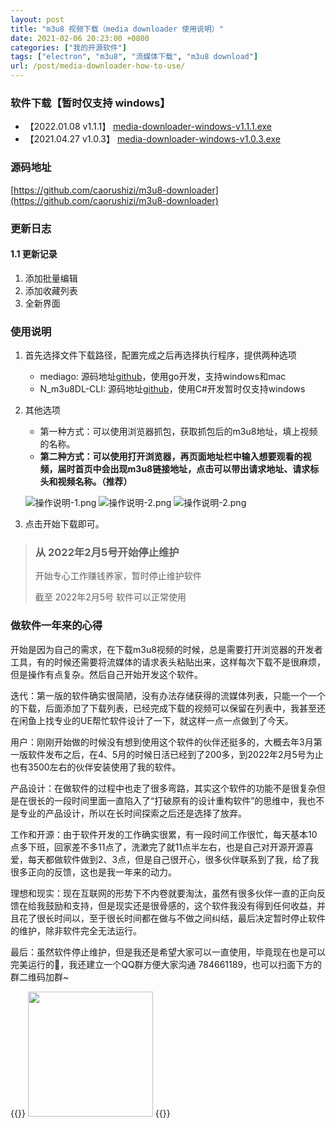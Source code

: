 ```yaml
---
layout: post
title: "m3u8 视频下载（media downloader 使用说明）"
date: 2021-02-06 20:23:00 +0800
categories: ["我的开源软件"]
tags: ["electron", "m3u8", "流媒体下载", "m3u8 download"]
url: /post/media-downloader-how-to-use/
---
```


### 软件下载【暂时仅支持 windows】

- 【2022.01.08 v1.1.1】 [media-downloader-windows-v1.1.1.exe](https://github.com/caorushizi/m3u8-downloader/releases/download/1.1.1/media-downloader-setup-1.1.1.exe)
- 【2021.04.27 v1.0.3】 [media-downloader-windows-v1.0.3.exe](http://static.ziying.site/media-downloader-1.0.3%20Setup.exe)

### 源码地址
[https://github.com/caorushizi/m3u8-downloader](https://github.com/caorushizi/m3u8-downloader)

### 更新日志

#### 1.1 更新记录
1. 添加批量编辑
2. 添加收藏列表
3. 全新界面


### 使用说明

1. 首先选择文件下载路径，配置完成之后再选择执行程序，提供两种选项
    - mediago: 源码地址[github](https://github.com/caorushizi/mediago)，使用go开发，支持windows和mac
    - N_m3u8DL-CLI: 源码地址[github](https://github.com/nilaoda/N_m3u8DL-CLI)，使用C#开发暂时仅支持windows
2. 其他选项
   - 第一种方式：可以使用浏览器抓包，获取抓包后的m3u8地址，填上视频的名称。
   - **第二种方式：可以使用打开浏览器，再页面地址栏中输入想要观看的视频，届时首页中会出现m3u8链接地址，点击可以带出请求地址、请求标头和视频名称。（推荐）**
   
   ![操作说明-1.png](https://www.static.ziying.site/%E5%8D%9A%E5%AE%A2%E5%9B%BE%E7%89%87/Snipaste_2022-02-05_18-26-25.png)
   ![操作说明-2.png](https://static.ziying.site/Snipaste_2022-01-08_18-43-55.png)
   ![操作说明-2.png](https://www.static.ziying.site/%E5%8D%9A%E5%AE%A2%E5%9B%BE%E7%89%87/Snipaste_2022-02-05_18-29-31.png)
   
3. 点击开始下载即可。

> ### 从 2022年2月5号开始停止维护
> 开始专心工作赚钱养家，暂时停止维护软件
>
> 截至 2022年2月5号 软件可以正常使用

### 做软件一年来的心得

开始是因为自己的需求，在下载m3u8视频的时候，总是需要打开浏览器的开发者工具，有的时候还需要将流媒体的请求表头粘贴出来，这样每次下载不是很麻烦，但是操作有点复杂。然后自己开始开发这个软件。

迭代：第一版的软件确实很简陋，没有办法存储获得的流媒体列表，只能一个一个的下载，后面添加了下载列表，已经完成下载的视频可以保留在列表中，我甚至还在闲鱼上找专业的UE帮忙软件设计了一下，就这样一点一点做到了今天。

用户：刚刚开始做的时候没有想到使用这个软件的伙伴还挺多的，大概去年3月第一版软件发布之后，在4、5月的时候日活已经到了200多，到2022年2月5号为止也有3500左右的伙伴安装使用了我的软件。

产品设计：在做软件的过程中也走了很多弯路，其实这个软件的功能不是很复杂但是在很长的一段时间里面一直陷入了“打破原有的设计重构软件”的思维中，我也不是专业的产品设计，所以在长时间探索之后还是选择了放弃。

工作和开源：由于软件开发的工作确实很累，有一段时间工作很忙，每天基本10点多下班，回家差不多11点了，洗漱完了就11点半左右，也是自己对开源开源喜爱，每天都做软件做到2、3点，但是自己很开心，很多伙伴联系到了我，给了我很多正向的反馈，这也是我一年来的动力。

理想和现实：现在互联网的形势下不内卷就要淘汰，虽然有很多伙伴一直的正向反馈在给我鼓励和支持，但是现实还是很骨感的，这个软件我没有得到任何收益，并且花了很长时间以，至于很长时间都在做与不做之间纠结，最后决定暂时停止软件的维护，除非软件完全无法运行。

最后：虽然软件停止维护，但是我还是希望大家可以一直使用，毕竟现在也是可以完美运行的🤣，我还建立一个QQ群方便大家沟通 784661189，也可以扫面下方的群二维码加群~

{{<raw>}}
<img src="https://www.static.ziying.site/%E5%8D%9A%E5%AE%A2%E5%9B%BE%E7%89%87/%E5%BE%AE%E4%BF%A1%E5%9B%BE%E7%89%87_20220205194938.jpg" style="width:200px;margin:0 auto;">
{{</raw>}}

